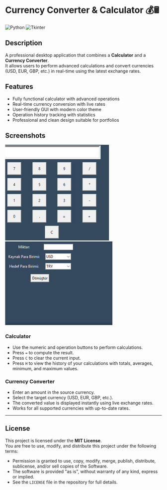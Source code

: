 # Currency Converter & Calculator 💰🖩

![Python](https://img.shields.io/badge/Python-3.11-blue?logo=python&logoColor=white)
![Tkinter](https://img.shields.io/badge/Tkinter-GUI-success)

## Description
A professional desktop application that combines a **Calculator** and a **Currency Converter**.  
It allows users to perform advanced calculations and convert currencies (USD, EUR, GBP, etc.) in real-time using the latest exchange rates.

## Features
- Fully functional calculator with advanced operations
- Real-time currency conversion with live rates
- User-friendly GUI with modern color theme
- Operation history tracking with statistics
- Professional and clean design suitable for portfolios

## Screenshots
![Calculator Screenshot](./screenshots/calculator.png)
![Currency Converter Screenshot](./screenshots/converter.png)

### Calculator
- Use the numeric and operation buttons to perform calculations.
- Press `=` to compute the result.
- Press `C` to clear the current input.
- Press `H` to view the history of your calculations with totals, averages, minimum, and maximum values.

### Currency Converter
- Enter an amount in the source currency.
- Select the target currency (USD, EUR, GBP, etc.).
- The converted value is displayed instantly using live exchange rates.
- Works for all supported currencies with up-to-date rates.

---

## License

This project is licensed under the **MIT License**.  
You are free to use, modify, and distribute this project under the following terms:

- Permission is granted to use, copy, modify, merge, publish, distribute, sublicense, and/or sell copies of the Software.
- The software is provided "as is", without warranty of any kind, express or implied.
- See the `LICENSE` file in the repository for full details.
